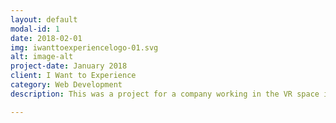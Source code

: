```yaml
---
layout: default
modal-id: 1
date: 2018-02-01
img: iwanttoexperiencelogo-01.svg
alt: image-alt
project-date: January 2018
client: I Want to Experience
category: Web Development
description: This was a project for a company working in the VR space in conjunction with Te Papa's innovation hub Mahuki.<a href="http://www.iwanttoexperience.com/">I Want to Experience</a> asked us to build them a web based tool using React JS for creating hotspots for VR videos and exporting them in a JSON format to be played in whichever VR player they chose to use

---
```

